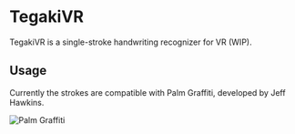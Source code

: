 # TegakiVR

TegakiVR is a single-stroke handwriting recognizer for VR (WIP).

## Usage

Currently the strokes are compatible with Palm Graffiti, developed by Jeff Hawkins.

![Palm Graffiti](https://upload.wikimedia.org/wikipedia/commons/6/68/Palm_Graffiti_gestures.png)
